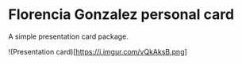 # Florencia Gonzalez personal card

A simple presentation card package.

!(Presentation card)[https://i.imgur.com/vQkAksB.png]